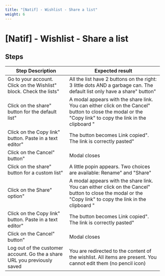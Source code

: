 ```yaml
---
title: "[Natif] - Wishlist - Share a list"
weight: 6
---
```


# [Natif] - Wishlist - Share a list
## Steps
| Step Description | Expected result |
| ----- | ----- |
| Go to your account. Click on the Wishlist" block. Check the lists" | All the list have 2 buttons on the right: 3 little dots AND a garbage can. The default list only have a share" button" |
| Click on the share" button for the default list" | A modal appears with the share link. You can either click on the Cancel" button to close the modal or the "Copy link" to copy the link in the clipboard " |
| Click on the Copy link" button. Paste in a text editor" | The button becomes Link copied". The link is correctly pasted" |
| Click on the Cancel" button" | Modal closes |
| Click on the share" button for a custom list" | A little popin appears. Two choices are available: Rename" and "Share" |
| Click on the Share" option" | A modal appears with the share link. You can either click on the Cancel" button to close the modal or the "Copy link" to copy the link in the clipboard " |
| Click on the Copy link" button. Paste in a text editor" | The button becomes Link copied". The link is correctly pasted" |
| Click on the Cancel" button" | Modal closes |
| Log out of the customer account. Go the a share URL you previously saved | You are redirected to the content of the wishlist. All items are present. You cannot edit them (no pencil icon) |
